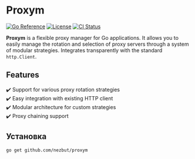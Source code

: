 # Proxym

[![Go Reference](https://pkg.go.dev/badge/github.com/nezbut/proxym.svg)](https://pkg.go.dev/github.com/nezbut/proxym)
[![License](https://img.shields.io/badge/license-MIT-blue.svg)](https://opensource.org/licenses/MIT)
[![CI Status](https://github.com/nezbut/proxym/actions/workflows/ci.yml/badge.svg)](https://github.com/nezbut/proxym/actions)

**Proxym** is a flexible proxy manager for Go applications. It allows you to easily manage the rotation and selection of
proxy servers
through a system of modular strategies. Integrates transparently with the standard `http.Client`.

## Features

✔️ Support for various proxy rotation strategies  
✔️ Easy integration with existing HTTP client  
✔️ Modular architecture for custom strategies  
✔️ Proxy chaining support  

## Установка

```bash
go get github.com/nezbut/proxym
```